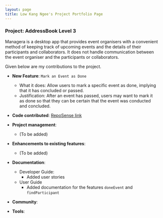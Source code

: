 ```yaml
---
layout: page
title: Low Kang Ngee's Project Portfolio Page
---
```


### Project: AddressBook Level 3

Managera is a desktop app that provides event organisers with a convenient method of keeping track of upcoming events and the details of their participants and collaborators. It does not handle communication between the event organiser and the participants or collaborators.

Given below are my contributions to the project.

* **New Feature**: `Mark an Event as Done`
    * What it does: Allow users to mark a specific event as done, implying that it has concluded or passed.
    * Justification: After an event has passed, users may want to mark it as done so that they can be certain that the event was conducted and concluded.

* **Code contributed**: [RepoSense link]()

* **Project management**:
    * (To be added)

* **Enhancements to existing features**:
    * (To be added)

* **Documentation**:
    * Developer Guide:
        * Added user stories
    * User Guide
        * Added documentation for the features `doneEvent` and `findParticipant`

* **Community**:

* **Tools**:
